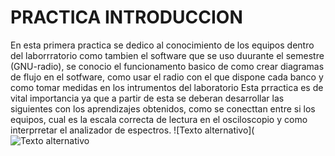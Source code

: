 # PRACTICA INTRODUCCION 
En esta primera practica se dedico al conocimiento de los equipos dentro del laborrratorio como tambien el software que se uso duurante el semestre (GNU-radio), se conocio el 
funcionamento basico de como crear diagramas de flujo en el sotfware, como usar el radio con el que dispone cada banco y como tomar medidas en los intrumentos del laboratorio
Esta prractica es de vital importancia ya que a partir de esta se deberan desarrollar las siguientes con los aprendizajes obtenidos, como se conecttan entre si los equipos, cual 
es la escala correcta de lectura en el osciloscopio y como interprretar el analizador de espectros.
![Texto alternativo](![Texto alternativo](https://ruta-al-servidor/imagen.jpg "Título opcional")

